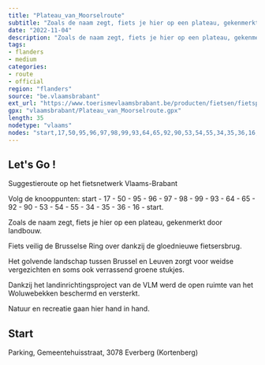 ```yaml
---
title: "Plateau_van_Moorselroute"
subtitle: "Zoals de naam zegt, fiets je hier op een plateau, gekenmerkt door landbouw. Het golvende landschap tussen Brussel en Leuven zorgt voor weidse vergezichten en soms ook verrassend groene stukjes."
date: "2022-11-04"
description: "Zoals de naam zegt, fiets je hier op een plateau, gekenmerkt door landbouw. Het golvende landschap tussen Brussel en Leuven zorgt voor weidse vergezichten en soms ook verrassend groene stukjes." 
tags:
- flanders
- medium
categories: 
- route
- official
region: "flanders"
source: "be.vlaamsbrabant"
ext_url: "https://www.toerismevlaamsbrabant.be/producten/fietsen/fietsproducten/plateau-van-moorselroute/index.html"
gpx: "vlaamsbrabant/Plateau_van_Moorselroute.gpx"
length: 35
nodetype: "vlaams"
nodes: "start,17,50,95,96,97,98,99,93,64,65,92,90,53,54,55,34,35,36,16,start"
---
```


## Let's Go ! 

Suggestieroute op het fietsnetwerk Vlaams-Brabant

Volg de knooppunten: start - 17 - 50 - 95 - 96 - 97 - 98 - 99 - 93 - 64 - 65 - 92 - 90 - 53 - 54 - 55 - 34 - 35 - 36 - 16 - start.

Zoals de naam zegt, fiets je hier op een plateau, gekenmerkt door landbouw.

Fiets veilig de Brusselse Ring over dankzij de gloednieuwe fietsersbrug.

Het golvende landschap tussen Brussel en Leuven zorgt voor weidse vergezichten en soms ook verrassend groene stukjes.

Dankzij het landinrichtingsproject van de VLM werd de open ruimte van het Woluwebekken beschermd en versterkt.

Natuur en recreatie gaan hier hand in hand.



## Start

Parking, Gemeentehuisstraat, 3078 Everberg (Kortenberg)
